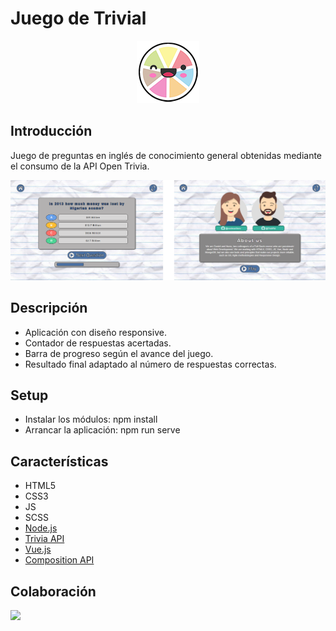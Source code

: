 # Juego de Trivial

<p align="center">
  <img src="public/favicon.png" width="100">
</p>

Introducción
-------------
Juego de preguntas en inglés de conocimiento general obtenidas mediante el consumo de la API Open Trivia. 


<p align="center">
  <img src="public/demo.png" width="800">
</p>

Descripción
-------------
* Aplicación con diseño responsive.
* Contador de respuestas acertadas.
* Barra de progreso según el avance del juego.
* Resultado final adaptado al número de respuestas correctas.

Setup 
-------------
* Instalar los módulos: npm install
* Arrancar la aplicación: npm run serve

Características
-------------
* HTML5
* CSS3
* JS
* SCSS
* [Node.js](https://nodejs.org/es/)
* [Trivia API](https://opentdb.com/api_config.php)
* [Vue.js](https://v3.vuejs.org/)
* [Composition API](https://v3.vuejs.org/api/composition-api.html)

Colaboración
-------------
<a href="https://github.com/DvM94" target="_blank">
  <img src="https://avatars.githubusercontent.com/u/72202793?s=460&u=17b3334e929bd6c08948f2d029984d1991d67646&v=4?" width="50">
</a>

